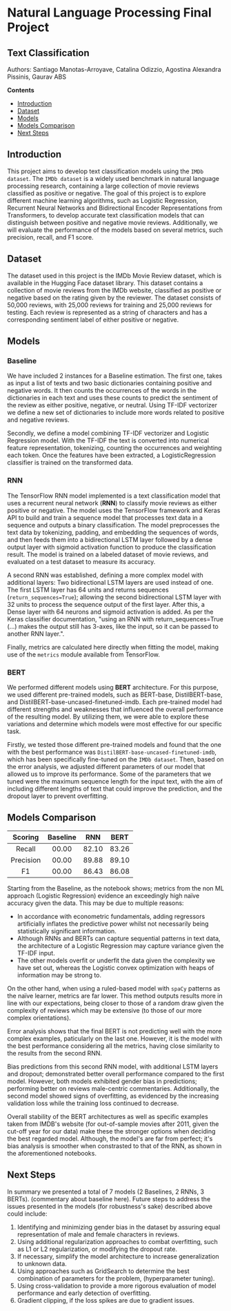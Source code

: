 # Natural Language Processing Final Project
## Text Classification
Authors: Santiago Manotas-Arroyave, Catalina Odizzio, Agostina Alexandra Pissinis, Gaurav ABS

**Contents**
- [Introduction](#introduction)
- [Dataset](#dataset)
- [Models](#models)
- [Models Comparison](#modelscomparison)
- [Next Steps](#nextsteps)

## Introduction
This project aims to develop text classification models using the `IMDb dataset`. The `IMDb dataset` is a widely used benchmark in natural language processing research, containing a large collection of movie reviews classified as positive or negative. The goal of this project is to explore different machine learning algorithms, such as Logistic Regression, Recurrent Neural Networks and Bidirectional Encoder Representations from Transformers, to develop accurate text classification models that can distinguish between positive and negative movie reviews. Additionally, we will evaluate the performance of the models based on several metrics, such precision, recall, and F1 score. 

## Dataset
The dataset used in this project is the IMDb Movie Review dataset, which is available in the Hugging Face dataset library. This dataset contains a collection of movie reviews from the IMDb website, classified as positive or negative based on the rating given by the reviewer. The dataset consists of 50,000 reviews, with 25,000 reviews for training and 25,000 reviews for testing. Each review is represented as a string of characters and has a corresponding sentiment label of either positive or negative.

## Models

### Baseline

We have included 2 instances for a Baseline estimation. The first one, takes as input a list of texts and two basic dictionaries containing positive and negative words. It then counts the occurrences of the words in the dictionaries in each text and uses these counts to predict the sentiment of the review as either positive, negative, or neutral. Using TF-IDF vectorizer we define a new set of dictionaries to include more words related to positive and negative reviews.

Secondly, we define a model combining TF-IDF vectorizer and Logistic Regression model. With the TF-IDF the text is converted into numerical feature representation, tokenizing, counting the occurrences and weighting each token. Once the features have been extracted, a LogisticRegression classifier is trained on the transformed data. 

### RNN
The TensorFlow RNN model implemented is a text classification model that uses a recurrent neural network (**RNN**) to classify movie reviews as either positive or negative. The model uses the TensorFlow framework and Keras API to build and train a sequence model that processes text data in a sequence and outputs a binary classification. The model preprocesses the text data by tokenizing, padding, and embedding the sequences of words, and then feeds them into a bidirectional LSTM layer followed by a dense output layer with sigmoid activation function to produce the classification result. The model is trained on a labeled dataset of movie reviews, and evaluated on a test dataset to measure its accuracy.

A second RNN was established, defining a more complex model with additional layers: Two bidirectional LSTM layers are used instead of one. The first LSTM layer has 64 units and returns sequences (`return_sequences=True`); allowing the second bidirectional LSTM layer with 32 units to process the sequence output of the first layer. After this, a Dense layer with 64 neurons and sigmoid activation is added. As per the Keras classifier documentation, "using an RNN with return_sequences=True (...) makes the output still has 3-axes, like the input, so it can be passed to another RNN layer.".

Finally, metrics are calculated here directly when fitting the model, making use of the `metrics` module available from TensorFlow.

### BERT
We performed different models using **BERT** architecture. For this purpose, we used different pre-trained models, such as BERT-base, DistilBERT-base, and DistilBERT-base-uncased-finetuned-imdb. Each pre-trained model had different strengths and weaknesses that influenced the overall performance of the resulting model. By utilizing them, we were able to explore these variations and determine which models were most effective for our specific task. 

Firstly, we tested those different pre-trained models and found that the one with the best performance was `DistilBERT-base-uncased-finetuned-imdb`, which has been specifically fine-tuned on the `IMDb dataset`. Then, based on the error analysis, we adjusted different parameters of our model that allowed us to improve its performance. Some of the parameters that we tuned were the maximum sequence length for the input text, with the aim of including different lengths of text that could improve the prediction, and the dropout layer to prevent overfitting.


## Models Comparison

|Scoring    |  Baseline |   RNN    |  BERT   |
|  :-----:  | :-----:   | :-----:  | :-----: |            
|Recall     |   00.00   |  82.10   |  83.26  |
|Precision  |   00.00   |  89.88   |  89.10  |
|F1         |   00.00   |  86.43   |  86.08  |

Starting from the Baseline, as the notebook shows; metrics from the non ML approach (Logistic Regression) evidence an exceedingly high naïve accuracy given the data. This may be due to multiple reasons:
- In accordance with econometric fundamentals, adding regressors artificially inflates the predictive power whilst not necessarily being statistically significant information.
- Although RNNs and BERTs can capture sequential patterns in text data, the architecture of a Logistic Regression may capture variance given the TF-IDF input.
- The other models overfit or underfit the data given the complexity we have set out, whereas the Logistic convex optimization with heaps of information may be strong to.

On the other hand, when using a ruled-based model with `spaCy` patterns as the naïve learner, metrics are far lower. This method outputs results more in line with our expectations, being closer to those of a random draw given the complexity of reviews which may be extensive (to those of our more complex orientations).

Error analysis shows that the final BERT is not predicting well with the more complex examples, paticularly on the last one. However, it is the model with the best performance considering all the metrics, having close similarity to the results from the second RNN. 

Bias predictions from this second RNN model, with additional LSTM layers and dropout; demonstrated better overall performance compared to the first model. However, both models exhibited gender bias in predictions; performing better on reviews male-centric commentaries. Additionally, the second model showed signs of overfitting, as evidenced by the increasing validation loss while the training loss continued to decrease.

Overall stability of the BERT architectures as well as specific examples taken from IMDB's website (for out-of-sample movies after 2011, given the cut-off year for our data) make these the stronger options when deciding the best regarded model. Although, the model's are far from perfect; it's bias analysis is smoother when constrasted to that of the RNN, as shown in the aforementioned notebooks.

## Next Steps

In summary we presented a total of 7 models (2 Baselines, 2 RNNs, 3 BERTs). (commentary about baseline here). Future steps to address the issues presented in the models (for robustness's sake) described above could include:

1. Identifying and minimizing gender bias in the dataset by assuring equal representation of male and female characters in reviews.
2. Using additional regularization approaches to combat overfitting, such as L1 or L2 regularization, or modifying the dropout rate.
3. If necessary, simplify the model architecture to increase generalization to unknown data.
4. Using approaches such as GridSearch to determine the best combination of parameters for the problem, (hyperparameter tuning).
5. Using cross-validation to provide a more rigorous evaluation of model performance and early detection of overfitting.
6. Gradient clipping, if the loss spikes are due to gradient issues.
